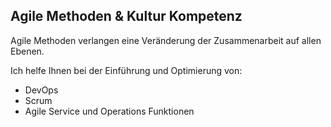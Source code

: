 ## <i class="fa fa-users" aria-hidden="true"></i> Agile Methoden & Kultur Kompetenz
Agile Methoden verlangen eine Veränderung der Zusammenarbeit auf allen Ebenen. 

Ich helfe Ihnen bei der Einführung und Optimierung von:

* DevOps
* Scrum
* Agile Service und Operations Funktionen